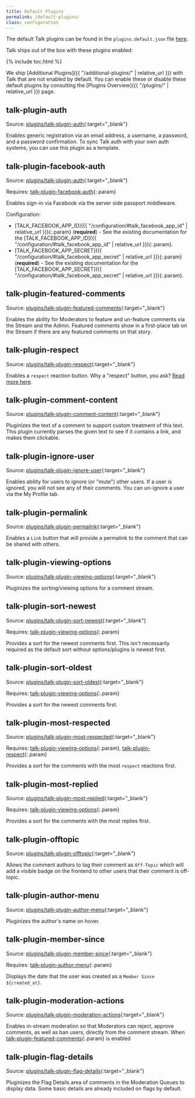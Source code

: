 ```yaml
---
title: Default Plugins
permalink: /default-plugins/
class: configuration
---
```


The default Talk plugins can be found in the `plugins.default.json` file
[here](https://github.com/coralproject/talk/blob/master/plugins.default.json).

Talk ships out of the box with these plugins enabled:

{% include toc.html %}

We ship [Additional Plugins]({{ "/additional-plugins/" | relative_url }}) with
Talk that are not enabled by default. You can enable these or disable these
default plugins by consulting the [Plugins Overview]({{ "/plugins/" | relative_url }})
page.

## talk-plugin-auth

Source: [plugins/talk-plugin-auth](https://github.com/coralproject/talk/tree/master/plugins/talk-plugin-auth){:target="_blank"}

Enables generic registration via an email address, a username, a password, and a
password confirmation. To sync Talk auth with your own auth systems, you can use
this plugin as a template.

## talk-plugin-facebook-auth

Source: [plugins/talk-plugin-auth](https://github.com/coralproject/talk/tree/master/plugins/talk-plugin-auth){:target="_blank"}

Requires: [talk-plugin-facebook-auth](#talk-plugin-facebook-auth){:.param}

Enables sign-in via Facebook via the server side passport middleware.

Configuration:

- [TALK_FACEBOOK_APP_ID]({{ "/configuration/#talk_facebook_app_id" | relative_url }}){:.param} (**required**) - See the existing documentation for the [TALK_FACEBOOK_APP_ID]({{ "/configuration/#talk_facebook_app_id" | relative_url }}){:.param}.
- [TALK_FACEBOOK_APP_SECRET]({{ "/configuration/#talk_facebook_app_secret" | relative_url }}){:.param} (**required**) - See the existing documentation for the [TALK_FACEBOOK_APP_SECRET]({{ "/configuration/#talk_facebook_app_secret" | relative_url }}){:.param}.

## talk-plugin-featured-comments

Source: [plugins/talk-plugin-featured-comments](https://github.com/coralproject/talk/tree/master/plugins/talk-plugin-featured-comments){:target="_blank"}

Enables the ability for Moderators to feature and un-feature comments via the
Stream and the Admin. Featured comments show in a first-place tab on the Stream
if there are any featured comments on that story.

## talk-plugin-respect

Source: [plugins/talk-plugin-respect](https://github.com/coralproject/talk/tree/master/plugins/talk-plugin-respect){:target="_blank"}

Enables a `respect` reaction button. Why a "respect" button, you ask?
[Read more here](https://mediaengagement.org/research/engagement-buttons/).

## talk-plugin-comment-content

Source: [plugins/talk-plugin-comment-content](https://github.com/coralproject/talk/tree/master/plugins/talk-plugin-comment-content){:target="_blank"}

Pluginizes the text of a comment to support custom treatment of this text. This
plugin currently parses the given text to see if it contains a link, and makes
them clickable.

## talk-plugin-ignore-user

Source: [plugins/talk-plugin-ignore-user](https://github.com/coralproject/talk/tree/master/plugins/talk-plugin-ignore-user){:target="_blank"}

Enables ability for users to ignore (or "mute") other users. If a user is
ignored, you will not see any of their comments. You can un-ignore a user via
the My Profile tab.

## talk-plugin-permalink

Source: [plugins/talk-plugin-permalink](https://github.com/coralproject/talk/tree/master/plugins/talk-plugin-permalink){:target="_blank"}

Enables a `Link` button that will provide a permalink to the comment that can be
shared with others.

## talk-plugin-viewing-options

Source: [plugins/talk-plugin-viewing-options](https://github.com/coralproject/talk/tree/master/plugins/talk-plugin-viewing-options){:target="_blank"}

Pluginizes the sorting/viewing options for a comment stream.

## talk-plugin-sort-newest

Source: [plugins/talk-plugin-sort-newest](https://github.com/coralproject/talk/tree/master/plugins/talk-plugin-sort-newest){:target="_blank"}

Requires: [talk-plugin-viewing-options](#talk-plugin-viewing-options){:.param}

Provides a sort for the newest comments first. This isn't necessarily required
as the default sort without options/plugins is newest first.

## talk-plugin-sort-oldest

Source: [plugins/talk-plugin-sort-oldest](https://github.com/coralproject/talk/tree/master/plugins/talk-plugin-sort-oldest){:target="_blank"}

Requires: [talk-plugin-viewing-options](#talk-plugin-viewing-options){:.param}

Provides a sort for the newest comments first.

## talk-plugin-most-respected

Source: [plugins/talk-plugin-most-respected](https://github.com/coralproject/talk/tree/master/plugins/talk-plugin-most-respected){:target="_blank"}

Requires: [talk-plugin-viewing-options](#talk-plugin-viewing-options){:.param}, [talk-plugin-respect](#talk-plugin-respect){:.param}

Provides a sort for the comments with the most `respect` reactions first.

## talk-plugin-most-replied

Source: [plugins/talk-plugin-most-replied](https://github.com/coralproject/talk/tree/master/plugins/talk-plugin-most-replied){:target="_blank"}

Requires: [talk-plugin-viewing-options](#talk-plugin-viewing-options){:.param}

Provides a sort for the comments with the most replies first.

## talk-plugin-offtopic

Source: [plugins/talk-plugin-offtopic](https://github.com/coralproject/talk/tree/master/plugins/talk-plugin-offtopic){:target="_blank"}

Allows the comment authors to tag their comment as `Off-Topic` which will add a
visible badge on the frontend to other users that their comment is off-topic.

## talk-plugin-author-menu

Source: [plugins/talk-plugin-author-menu](https://github.com/coralproject/talk/tree/master/plugins/talk-plugin-author-menu){:target="_blank"}

Pluginizes the author's name on hover.

## talk-plugin-member-since

Source: [plugins/talk-plugin-member-since](https://github.com/coralproject/talk/tree/master/plugins/talk-plugin-member-since){:target="_blank"}

Requires: [talk-plugin-author-menu](#talk-plugin-author-menu){:.param}

Displays the date that the user was created as a `Member Since ${created_at}`.

## talk-plugin-moderation-actions

Source: [plugins/talk-plugin-moderation-actions](https://github.com/coralproject/talk/tree/master/plugins/talk-plugin-moderation-actions){:target="_blank"}

Enables in-stream moderation so that Moderators can reject, approve comments,
as well as ban users, directly from the comment stream. When [talk-plugin-featured-comments](#talk-plugin-featured-comments){:.param} is enabled

## talk-plugin-flag-details

Source: [plugins/talk-plugin-flag-details](https://github.com/coralproject/talk/tree/master/plugins/talk-plugin-flag-details){:target="_blank"}

Pluginizes the Flag Details area of comments in the Moderation Queues to display
data. Some basic details are already included on flags by default.

